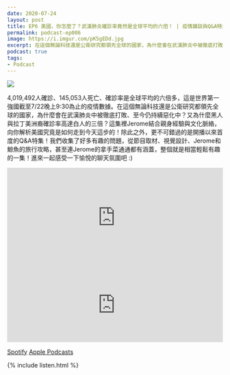 ```yaml
---
date: 2020-07-24
layout: post
title: EP6 美國，你怎麼了？武漢肺炎確診率竟然是全球平均的六倍！ | 疫情雜談與Q&A特集！
permalink: podcast-ep006
image: https://i.imgur.com/pK5gEDd.jpg
excerpt: 在這個無論科技還是公衛研究都領先全球的國家，為什麼會在武漢肺炎中被徹底打敗、至今仍持續惡化中？又為什麼黑人與拉丁美洲裔確診率高達白人的三倍？
podcast: true
tags:
- Podcast
---
```


![](https://i.imgur.com/pK5gEDd.jpg)

4,019,492人確診、145,053人死亡、確診率是全球平均的六倍多，這是世界第一強國截至7/22晚上9:30為止的疫情數據。在這個無論科技還是公衛研究都領先全球的國家，為什麼會在武漢肺炎中被徹底打敗、至今仍持續惡化中？又為什麼黑人與拉丁美洲裔確診率高達白人的三倍？這集裡Jerome結合親身經驗與文化脈絡，向你解析美國究竟是如何走到今天這步的！除此之外，更不可錯過的是開播以來首度的Q&A特集！我們收集了好多有趣的問題，從節目取材、視覺設計、Jerome和鯨魚的旅行攻略，甚至連Jerome的拿手菜通通都有涵蓋，整個就是相當輕鬆有趣的一集！進來一起感受一下愉悅的聊天氛圍吧 :)

<iframe src="https://open.spotify.com/embed-podcast/episode/0fKWV5Xj0KAbI8tIKTJKxB" width="100%" height="232" frameborder="0" allowtransparency="true" allow="encrypted-media"></iframe>

<iframe allow="autoplay *; encrypted-media *; fullscreen *" frameborder="0" height="175" style="width:100%;max-width:660px;overflow:hidden;background:transparent;" sandbox="allow-forms allow-popups allow-same-origin allow-scripts allow-storage-access-by-user-activation allow-top-navigation-by-user-activation" src="https://embed.podcasts.apple.com/tw/podcast/id1518914711?i=1000485909202"></iframe>

[Spotify](https://open.spotify.com/episode/0fKWV5Xj0KAbI8tIKTJKxB)
[Apple Podcasts](https://podcasts.apple.com/tw/podcast/id1518914711?i=1000485909202)

{% include listen.html %}